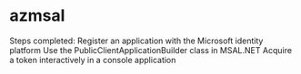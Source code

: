 # azmsal
Steps completed:
Register an application with the Microsoft identity platform
Use the PublicClientApplicationBuilder class in MSAL.NET
Acquire a token interactively in a console application
